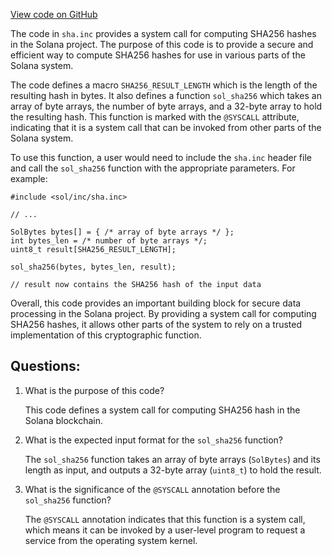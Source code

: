 [View code on GitHub](https://github.com/solana-labs/solana/blob/master/sdk/sbf/c/inc/sol/inc/sha.inc)

The code in `sha.inc` provides a system call for computing SHA256 hashes in the Solana project. The purpose of this code is to provide a secure and efficient way to compute SHA256 hashes for use in various parts of the Solana system. 

The code defines a macro `SHA256_RESULT_LENGTH` which is the length of the resulting hash in bytes. It also defines a function `sol_sha256` which takes an array of byte arrays, the number of byte arrays, and a 32-byte array to hold the resulting hash. This function is marked with the `@SYSCALL` attribute, indicating that it is a system call that can be invoked from other parts of the Solana system.

To use this function, a user would need to include the `sha.inc` header file and call the `sol_sha256` function with the appropriate parameters. For example:

```
#include <sol/inc/sha.inc>

// ...

SolBytes bytes[] = { /* array of byte arrays */ };
int bytes_len = /* number of byte arrays */;
uint8_t result[SHA256_RESULT_LENGTH];

sol_sha256(bytes, bytes_len, result);

// result now contains the SHA256 hash of the input data
```

Overall, this code provides an important building block for secure data processing in the Solana project. By providing a system call for computing SHA256 hashes, it allows other parts of the system to rely on a trusted implementation of this cryptographic function.
## Questions: 
 1. What is the purpose of this code?
    
    This code defines a system call for computing SHA256 hash in the Solana blockchain.

2. What is the expected input format for the `sol_sha256` function?
    
    The `sol_sha256` function takes an array of byte arrays (`SolBytes`) and its length as input, and outputs a 32-byte array (`uint8_t`) to hold the result.

3. What is the significance of the `@SYSCALL` annotation before the `sol_sha256` function?
    
    The `@SYSCALL` annotation indicates that this function is a system call, which means it can be invoked by a user-level program to request a service from the operating system kernel.